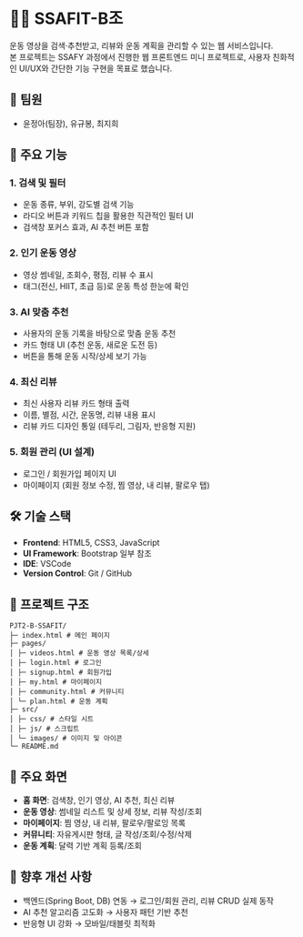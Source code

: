 # 🏋️‍♀️ SSAFIT-B조 
운동 영상을 검색·추천받고, 리뷰와 운동 계획을 관리할 수 있는 웹 서비스입니다.  
본 프로젝트는 SSAFY 과정에서 진행한 웹 프론트엔드 미니 프로젝트로, 사용자 친화적인 UI/UX와 간단한 기능 구현을 목표로 했습니다.


## 👥 팀원
- 윤정아(팀장), 유규봉, 최지희


## 📌 주요 기능
### 1. 검색 및 필터
- 운동 종류, 부위, 강도별 검색 기능  
- 라디오 버튼과 키워드 칩을 활용한 직관적인 필터 UI  
- 검색창 포커스 효과, AI 추천 버튼 포함  

### 2. 인기 운동 영상
- 영상 썸네일, 조회수, 평점, 리뷰 수 표시  
- 태그(전신, HIIT, 초급 등)로 운동 특성 한눈에 확인  

### 3. AI 맞춤 추천
- 사용자의 운동 기록을 바탕으로 맞춤 운동 추천  
- 카드 형태 UI (추천 운동, 새로운 도전 등)  
- 버튼을 통해 운동 시작/상세 보기 가능  

### 4. 최신 리뷰
- 최신 사용자 리뷰 카드 형태 출력  
- 이름, 별점, 시간, 운동명, 리뷰 내용 표시  
- 리뷰 카드 디자인 통일 (테두리, 그림자, 반응형 지원)  

### 5. 회원 관리 (UI 설계)
- 로그인 / 회원가입 페이지 UI  
- 마이페이지 (회원 정보 수정, 찜 영상, 내 리뷰, 팔로우 탭)  



## 🛠️ 기술 스택
- **Frontend**: HTML5, CSS3, JavaScript  
- **UI Framework**: Bootstrap 일부 참조
- **IDE**: VSCode  
- **Version Control**: Git / GitHub  



## 📂 프로젝트 구조
```
PJT2-B-SSAFIT/
├─ index.html # 메인 페이지
├─ pages/
│ ├─ videos.html # 운동 영상 목록/상세
│ ├─ login.html # 로그인
│ ├─ signup.html # 회원가입
│ ├─ my.html # 마이페이지
│ ├─ community.html # 커뮤니티
│ └─ plan.html # 운동 계획
├─ src/
│ ├─ css/ # 스타일 시트
│ ├─ js/ # 스크립트
│ └─ images/ # 이미지 및 아이콘
└─ README.md
```

## 📸 주요 화면
- **홈 화면**: 검색창, 인기 영상, AI 추천, 최신 리뷰  
- **운동 영상**: 썸네일 리스트 및 상세 정보, 리뷰 작성/조회  
- **마이페이지**: 찜 영상, 내 리뷰, 팔로우/팔로잉 목록  
- **커뮤니티**: 자유게시판 형태, 글 작성/조회/수정/삭제  
- **운동 계획**: 달력 기반 계획 등록/조회 


## 📌 향후 개선 사항
- 백엔드(Spring Boot, DB) 연동 → 로그인/회원 관리, 리뷰 CRUD 실제 동작
- AI 추천 알고리즘 고도화 → 사용자 패턴 기반 추천
- 반응형 UI 강화 → 모바일/태블릿 최적화